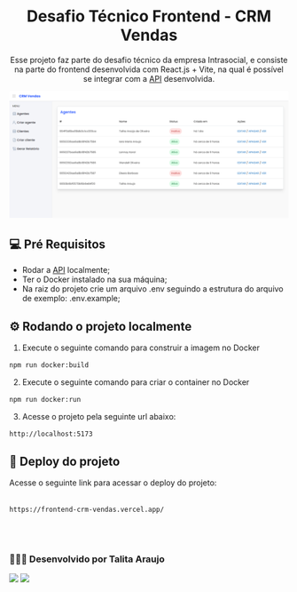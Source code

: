 <div align="center">

# Desafio Técnico Frontend - CRM Vendas

Esse projeto faz parte do desafio técnico da empresa Intrasocial, e consiste na parte do frontend desenvolvida com React.js + Vite,
na qual é possível se integrar com a <a href="https://github.com/talitaaraujodev/backend-crm-vendas" target="_blank">API</a> desenvolvida.

</div>

![preview img](/public/Capa.png)

## 💻 Pré Requisitos

- Rodar a <a href="https://github.com/talitaaraujodev/api-chatbot-riverdata" target="_blank">API</a> localmente;
- Ter o Docker instalado na sua máquina;
- Na raiz do projeto crie um arquivo .env seguindo a estrutura do arquivo de exemplo: .env.example;

## ⚙️ Rodando o projeto localmente

1. Execute o seguinte comando para construir a imagem no Docker

```bash
npm run docker:build
```

2. Execute o seguinte comando para criar o container no Docker

```bash
npm run docker:run
```

3. Acesse o projeto pela seguinte url abaixo:

```bash
http://localhost:5173
```

## 🚀 Deploy do projeto

Acesse o seguinte link para acessar o deploy do projeto:

```bash

https://frontend-crm-vendas.vercel.app/
```

<br><br>

### 👩🏽‍💻 Desenvolvido por Talita Araujo

<div align="left">
  <a href = "mailto:talitacumi.araujo@gmail.com"><img src="https://img.shields.io/badge/-Gmail-db4a39?style=for-the-badge&logo=gmail&logoColor=white"></a>
  <a href="https://www.linkedin.com/in/talitaaraujodev" target="_blank"><img src="https://img.shields.io/badge/LinkedIn-0077B5?style=for-the-badge&logo=linkedin&logoColor=white"></a>
</div>
